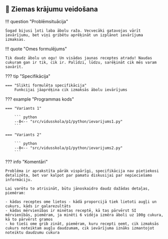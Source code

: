 ## :small_orange_diamond: Ziemas krājumu veidošana

!!! question "Problēmsituācija"

    Šogad bijusi ļoti laba ābolu raža. Vecvecāki gatavojas vārīt ievārījumu, bet viņi gribētu aprēķināt un izplānot ievārījuma izmaksas.

!!! quote "Omes formulējums"

    Tik daudz ābolu un ogu! Un visādas jaunas receptes atradu! Naudas cukuram gan ir tik, cik ir. Palīdzi, lūdzu, sarēķināt cik mēs varam savārīt.

??? tip "Specifikācija"

    === "Slikti formulēta specifikācija"
        Funkcijai jāaprēķina cik izmaksās ābolu ievārījums

??? example "Programmas kods"

    === "Variants 1"

        ``` python
        --8<-- "src/vidusskola/p1/python/ievarijums1.py"
        ```

    === "Variants 2"

        ``` python
        --8<-- "src/vidusskola/p1/python/ievarijums2.py"
        ```

??? info "Komentāri"

    Problēma ir aprakstīta pārāk vispārīgi, specifikācija nav pietiekosi detalizēta, bet var kalpot par pamatu diskusijai par nepieciešamo informāciju.
    
    Lai varētu to atrisināt, būtu jānoskaidro daudz dažādas detaļas, piemēram:

    - kādas receptes ome lietos - kādā proporcijā tiek lietoti augļi un cukurs, kāds ir galarezultāts
    - kādas mērvienības ir minētas receptē, kā tas pārvērst SI mērvienībās, piemēram, ja minēti 6 vidēja izmēra āboli uz 100g cukura, kā to pārvērst gramos
    - ko tieši ome grib zināt, piemēram, kuru recepti ņemt, cik izmaksās cukurs noteiktam augļu daudzumam, cik ievārījuma iznāks izmantojot noteiktu daudzumu cukura
